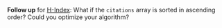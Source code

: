 

**Follow up** for [H-Index](/problems/h-index/): What if the `citations` array is sorted in ascending order? Could you optimize your algorithm?

